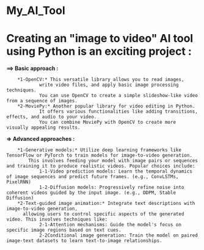 # My_AI_Tool

# Creating an "image to video" AI tool using Python is an exciting project : 


**==> Basic approach :**

        *1-OpenCV:* This versatile library allows you to read images,
                write video files, and apply basic image processing techniques.
                You can use OpenCV to create a simple slideshow-like video from a sequence of images.
        *2-MoviePy:* Another popular library for video editing in Python.
                It offers various functionalities like adding transitions, effects, and audio to your video.
                You can combine MoviePy with OpenCV to create more visually appealing results.
            
**=> Advanced approaches :**

        *1-Generative models:* Utilize deep learning frameworks like TensorFlow or PyTorch to train models for image-to-video generation.
            This involves feeding your model with image pairs or sequences and training it to produce realistic videos. Popular choices include:
                1-1-Video prediction models: Learn the temporal dynamics of image sequences and predict future frames. (e.g., ConvLSTMs, PixelRNN)
                1-2-Diffusion models: Progressively refine noise into coherent videos guided by the input image. (e.g., DDPM, Stable Diffusion)
        *2-Text-guided image animation:* Integrate text descriptions with image-to-video generation,
          allowing users to control specific aspects of the generated video. This involves techniques like:
                2-1-Attention mechanisms: Guide the model's focus on specific image regions based on text cues.
                2-2Conditional image generation: Train the model on paired image-text datasets to learn text-to-image relationships.

